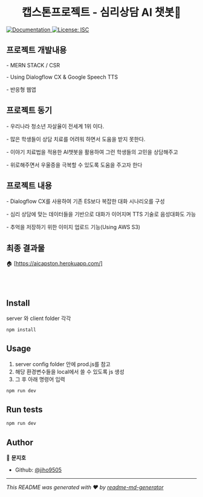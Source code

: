 <h1 align="center"> 캡스톤프로젝트 - 심리상담 AI 챗봇👋</h1>
<p>
  <a href="https://github.com/jiho9505/project#README" target="_blank">
    <img alt="Documentation" src="https://img.shields.io/badge/documentation-yes-brightgreen.svg" />
  </a>
  <a href="#" target="_blank">
    <img alt="License: ISC" src="https://img.shields.io/badge/License-ISC-yellow.svg" />
  </a>
</p>

## 프로젝트 개발내용
<p>- MERN STACK / CSR</p> 
<p>- Using Dialogflow CX & Google Speech TTS</p>
<p>- 반응형 웹앱<p>

## 프로젝트 동기
<p>- 우리나라 청소년 자살율이 전세계 1위 이다.</p>
<p>- 많은 학생들이 상담 치료를 어려워 하면서 도움을 받지 못한다.<p>
<p>- 이야기 치료법을 적용한 AI챗봇을 활용하여 그런 학생들의 고민을 상담해주고<p>
<p>- 위로해주면서 우울증을 극복할 수 있도록 도움을 주고자 한다<p>

## 프로젝트 내용
<p>- Dialogflow CX를 사용하여 기존 ES보다 복잡한 대화 시나리오를 구성</p>
<p>- 심리 상담에 맞는 데이터들을 기반으로 대화가 이어지며 TTS 기술로 음성대화도 가능</p>
<p>- 추억을 저장하기 위한 이미지 업로드 기능(Using AWS S3)</p>

## 최종 결과물
🏠 [https://aicapston.herokuapp.com/] 

<br><br/>
## Install
server 와 client folder 각각
```sh
npm install
```

## Usage
1. server config folder 안에 prod.js를 참고
2. 해당 환경변수들을 local에서 쓸 수 있도록 js 생성
3. 그 후 아래 명령어 입력
```sh
npm run dev
```

## Run tests

```sh
npm run dev
```

## Author

👤 **문지호**

* Github: [@jiho9505](https://github.com/jiho9505)


***
_This README was generated with ❤️ by [readme-md-generator](https://github.com/kefranabg/readme-md-generator)_
